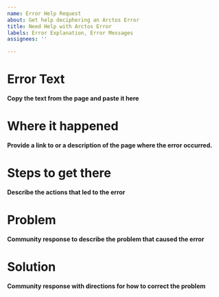 ```yaml
---
name: Error Help Request
about: Get help deciphering an Arctos Error
title: Need Help with Arctos Error
labels: Error Explanation, Error Messages
assignees: ''

---
```


# Error Text
**Copy the text from the page and paste it here**

# Where it happened
**Provide a link to or a description of the page where the error occurred.**

# Steps to get there
**Describe the actions that led to the error**

# Problem
**Community response to describe the problem that caused the error**

# Solution
**Community response with directions for how to correct the problem**

